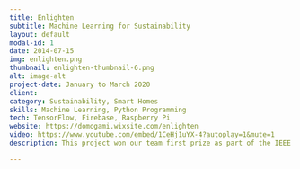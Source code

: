 ```yaml
---
title: Enlighten
subtitle: Machine Learning for Sustainability
layout: default
modal-id: 1
date: 2014-07-15
img: enlighten.png
thumbnail: enlighten-thumbnail-6.png
alt: image-alt
project-date: January to March 2020
client: 
category: Sustainability, Smart Homes
skills: Machine Learning, Python Programming
tech: TensorFlow, Firebase, Raspberry Pi
website: https://domogami.wixsite.com/enlighten 
video: https://www.youtube.com/embed/1CeHj1uYX-4?autoplay=1&mute=1
description: This project won our team first prize as part of the IEEE Quarterly Projects Competition at UCSD. Sitting in UCSD's Geisel Library to brainstorm ideas for our project, we observed that during the day on weekends, when there were hardly any people in the large areas of the main floor, all the lights would be turned on. While public buildings have motion sensors, these are prone to error. Additionally, power wastage in households is common since people forget to turn their lights off. To solve this problem, we created a smart light switch module that makes it easier for people to remember to turn lights on or off, via an app or automation using machine learning. The light switch module below can easily be attached to a light switch. Two Raspberry Pis were used - one for detecting people leveraging Google's pre-trained TensorFlow models and another for communicating with servos that flipped the light switch when commanded to using the app. Firebase was used to store information about the lights in the room and their state (on or off). My role involved automating the process of turning lights on or off using machine learning. 

---
```

